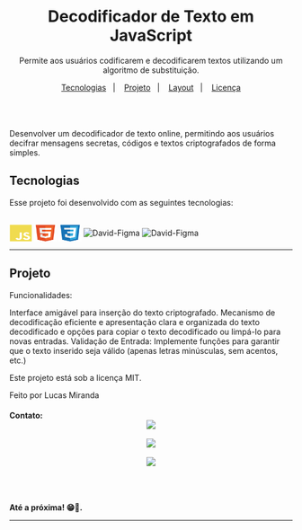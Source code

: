<h1 align="center"> Decodificador de Texto em JavaScript </h1>
<p align="center">
Permite aos usuários codificarem e decodificarem textos utilizando um algoritmo de substituição.<br/>
</p>
<p align="center">
  <a href="#-tecnologias">Tecnologias</a>&nbsp;&nbsp;&nbsp;|&nbsp;&nbsp;&nbsp;
  <a href="#-projeto">Projeto</a>&nbsp;&nbsp;&nbsp;|&nbsp;&nbsp;&nbsp;
  <a href="#-layout">Layout</a>&nbsp;&nbsp;&nbsp;|&nbsp;&nbsp;&nbsp;
  <a href="#memo-licença">Licença</a>
</p>
<br>
<br>
<br>
Desenvolver um decodificador de texto online, permitindo aos usuários decifrar mensagens secretas, códigos e textos criptografados de forma simples.

## Tecnologias
Esse projeto foi desenvolvido com as seguintes tecnologias:
<div style="display: inline_block"><br>
  <img align="center" alt="David-Js" height="30" width="40" src="https://raw.githubusercontent.com/devicons/devicon/master/icons/javascript/javascript-plain.svg">
  <img align="center" alt="David-HTML" height="30" width="40" src="https://raw.githubusercontent.com/devicons/devicon/master/icons/html5/html5-original.svg">
  <img align="center" alt="David-CSS" height="30" width="40" src="https://raw.githubusercontent.com/devicons/devicon/master/icons/css3/css3-original.svg">
  <img align="center" alt="David-Figma" height="30" width="55" src="https://img.shields.io/badge/figma-white?logo=figma">
  <img align="center" alt="David-Figma" height="30" width="65" src="https://img.shields.io/badge/github-black?logo=GitHub">
<hr
</div>

## Projeto

Funcionalidades:

Interface amigável para inserção do texto criptografado.
Mecanismo de decodificação eficiente e apresentação clara e organizada do texto decodificado e opções para copiar o texto decodificado ou limpá-lo para novas entradas.
Validação de Entrada: Implemente funções para garantir que o texto inserido seja válido (apenas letras minúsculas, sem acentos, etc.)

Este projeto está sob a licença MIT.
<br>

Feito por Lucas Miranda
<br>
    
<h4> Contato:
<div align= center> 
<a href="https://www.instagram.com/lucaspetean/" target="_blank"><img src="https://img.shields.io/badge/-Instagram-%23E4405F?style=for-the-badge&logo=instagram&logoColor=black" target="_blank"></a>
 
  <a href = "mailto:lucaspetean15@gmail.com"><img src="https://img.shields.io/badge/-Gmail-%23333?style=for-the-badge&logo=gmail&logoColor=white" target="_blank"></a>
  
  <a href="https://www.linkedin.com/in/lucas-petean-cabral-miranda-60485b183/" target="_blank"><img src="https://img.shields.io/badge/-LinkedIn-%230077B5?style=for-the-badge&logo=linkedin&logoColor=white" target="_blank"></a> 
  
</div>

  <br>
  <br>
<p> Até a próxima! 😁🖖.

---------------------------------------------------------------------------------------------------------------------------------------------------------------------------------------------------
